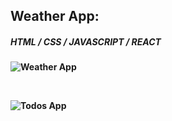 
 
## <b> Weather App:
 
 ##### HTML / CSS / JAVASCRIPT / REACT 
  
![Weather App](https://i.hizliresim.com/medqrg2.gif)
  
 <br/>
 
 ![Todos App](https://i.hizliresim.com/f0cbgl1.png)

